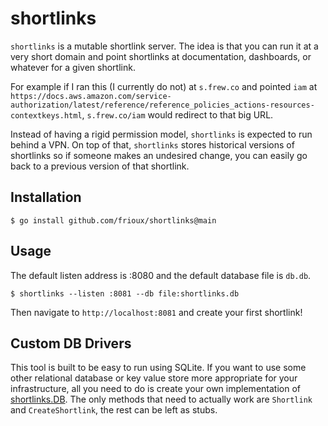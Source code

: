 # shortlinks

`shortlinks` is a mutable shortlink server.  The idea is that you can run it at
a very short domain and point shortlinks at documentation, dashboards, or whatever
for a given shortlink.

For example if I ran this (I currently do not) at `s.frew.co` and pointed `iam`
at
`https://docs.aws.amazon.com/service-authorization/latest/reference/reference_policies_actions-resources-contextkeys.html`,
`s.frew.co/iam` would redirect to that big URL.

Instead of having a rigid permission model, `shortlinks` is expected to run behind
a VPN.  On top of that, `shortlinks` stores historical versions of shortlinks so
if someone makes an undesired change, you can easily go back to a previous version
of that shortlink.

## Installation

```
$ go install github.com/frioux/shortlinks@main
```

## Usage

The default listen address is :8080 and the default database file is `db.db`.

```
$ shortlinks --listen :8081 --db file:shortlinks.db
```

Then navigate to `http://localhost:8081` and create your first shortlink!

## Custom DB Drivers

This tool is built to be easy to run using SQLite.  If you want to use some
other relational database or key value store more appropriate for your
infrastructure, all you need to do is create your own implementation of
[shortlinks.DB](https://pkg.go.dev/github.com/frioux/shortlinks/shortlinks#DB).
The only methods that need to actually work are `Shortlink` and
`CreateShortlink`, the rest can be left as stubs.
